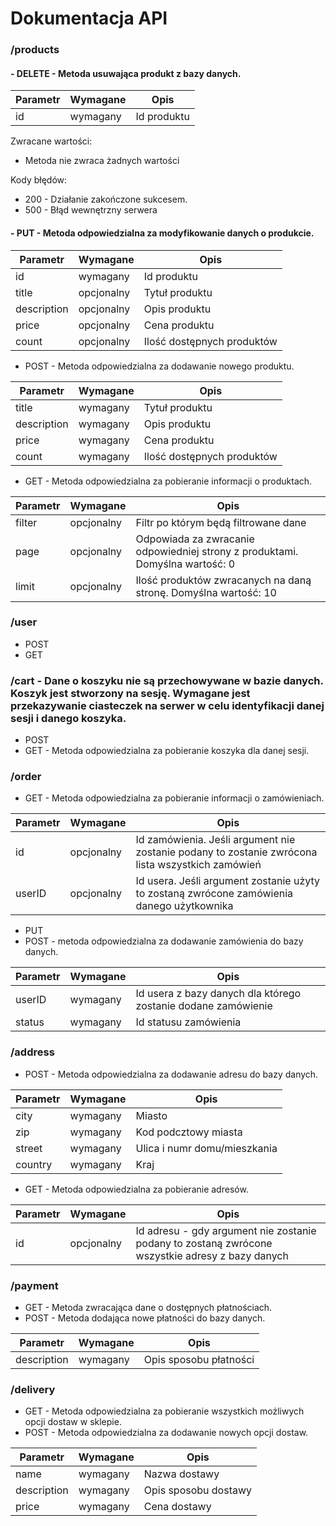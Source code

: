 # Dokumentacja API
### /products
#### - DELETE - Metoda usuwająca produkt z bazy danych.

|  Parametr  |  Wymagane  |  Opis  |
|---|---|---|
|  id  | wymagany  |  Id produktu |

Zwracane wartości:
- Metoda nie zwraca żadnych wartości

Kody błędów:
- 200 - Działanie zakończone sukcesem.
- 500 - Błąd wewnętrzny serwera
#### - PUT - Metoda odpowiedzialna za modyfikowanie danych o produkcie.

|  Parametr  |  Wymagane  |  Opis  |
|---|---|---|
|  id  | wymagany  |  Id produktu |
| title | opcjonalny | Tytuł produktu |
| description | opcjonalny | Opis produktu |
| price | opcjonalny | Cena produktu |
| count | opcjonalny | Ilość dostępnych produktów |
- POST - Metoda odpowiedzialna za dodawanie nowego produktu.

|  Parametr  |  Wymagane  |  Opis  |
|---|---|---|
| title | wymagany | Tytuł produktu |
| description | wymagany | Opis produktu |
| price | wymagany | Cena produktu |
| count | wymagany | Ilość dostępnych produktów |
- GET - Metoda odpowiedzialna za pobieranie informacji o produktach.

|  Parametr  |  Wymagane  |  Opis  |
|---|---|---|
| filter | opcjonalny | Filtr po którym będą filtrowane dane |
| page | opcjonalny | Odpowiada za zwracanie odpowiedniej strony z produktami. Domyślna wartość: 0 |
| limit | opcjonalny | Ilość produktów zwracanych na daną stronę. Domyślna wartość: 10 |
### /user
- POST
- GET
### /cart - Dane o koszyku nie są przechowywane w bazie danych. Koszyk jest stworzony na sesję. Wymagane jest przekazywanie ciasteczek na serwer w celu identyfikacji danej sesji i danego koszyka.
- POST
- GET - Metoda odpowiedzialna za pobieranie koszyka dla danej sesji.
### /order
- GET - Metoda odpowiedzialna za pobieranie informacji o zamówieniach.

|  Parametr  |  Wymagane  |  Opis  |
|---|---|---|
| id | opcjonalny | Id zamówienia. Jeśli argument nie zostanie podany to zostanie zwrócona lista wszystkich zamówień |
| userID | opcjonalny | Id usera. Jeśli argument zostanie użyty to zostaną zwrócone zamówienia danego użytkownika |
- PUT
- POST - metoda odpowiedzialna za dodawanie zamówienia do bazy danych.

|  Parametr  |  Wymagane  |  Opis  |
|---|---|---|
| userID | wymagany | Id usera z bazy danych dla którego zostanie dodane zamówienie |
| status | wymagany | Id statusu zamówienia |
### /address
- POST - Metoda odpowiedzialna za dodawanie adresu do bazy danych. 

|  Parametr  |  Wymagane  |  Opis  |
|---|---|---|
| city | wymagany | Miasto |
| zip | wymagany | Kod podcztowy miasta |
| street | wymagany | Ulica i numr domu/mieszkania |
| country | wymagany | Kraj |
- GET - Metoda odpowiedzialna za pobieranie adresów.

|  Parametr  |  Wymagane  |  Opis  |
|---|---|---|
| id | opcjonalny | Id adresu - gdy argument nie zostanie podany to zostaną zwrócone wszystkie adresy z bazy danych|
### /payment
- GET - Metoda zwracająca dane o dostępnych płatnościach.
- POST - Metoda dodająca nowe płatności do bazy danych.

|  Parametr  |  Wymagane  |  Opis  |
|---|---|---|
| description | wymagany | Opis sposobu płatności |
### /delivery
- GET - Metoda odpowiedzialna za pobieranie wszystkich możliwych opcji dostaw w sklepie.
- POST - Metoda odpowiedzialna za dodawanie nowych opcji dostaw.

|  Parametr  |  Wymagane  |  Opis  |
|---|---|---|
| name | wymagany | Nazwa dostawy |
| description | wymagany | Opis sposobu dostawy |
| price | wymagany | Cena dostawy |
